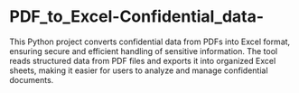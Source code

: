 # PDF_to_Excel-Confidential_data-
This Python project converts confidential data from PDFs into Excel format, ensuring secure and efficient handling of sensitive information. The tool reads structured data from PDF files and exports it into organized Excel sheets, making it easier for users to analyze and manage confidential documents.
